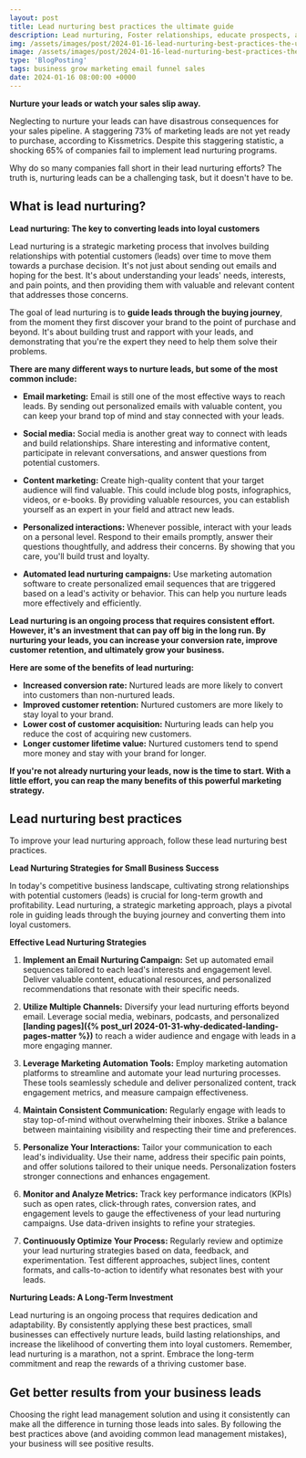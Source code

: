 ```yaml
---
layout: post
title: Lead nurturing best practices the ultimate guide
description: Lead nurturing, Foster relationships, educate prospects, and guide them towards purchase. Integral to sales strategy success.
img: /assets/images/post/2024-01-16-lead-nurturing-best-practices-the-ultimate-guide/lead-nurturing-best-practices-the-ultimate-guide.jpg
image: /assets/images/post/2024-01-16-lead-nurturing-best-practices-the-ultimate-guide/lead-nurturing-best-practices-the-ultimate-guide.jpg
type: 'BlogPosting'
tags: business grow marketing email funnel sales
date: 2024-01-16 08:00:00 +0000  
---
```


**Nurture your leads or watch your sales slip away.**

Neglecting to nurture your leads can have disastrous consequences for your sales pipeline. A staggering 73% of marketing leads are not yet ready to purchase, according to Kissmetrics. Despite this staggering statistic, a shocking 65% of companies fail to implement lead nurturing programs.

Why do so many companies fall short in their lead nurturing efforts? The truth is, nurturing leads can be a challenging task, but it doesn't have to be.

## What is lead nurturing?
**Lead nurturing: The key to converting leads into loyal customers**

Lead nurturing is a strategic marketing process that involves building relationships with potential customers (leads) over time to move them towards a purchase decision. It's not just about sending out emails and hoping for the best. It's about understanding your leads' needs, interests, and pain points, and then providing them with valuable and relevant content that addresses those concerns.

The goal of lead nurturing is to **guide leads through the buying journey**, from the moment they first discover your brand to the point of purchase and beyond. It's about building trust and rapport with your leads, and demonstrating that you're the expert they need to help them solve their problems.

**There are many different ways to nurture leads, but some of the most common include:**

- **Email marketing:** Email is still one of the most effective ways to reach leads. By sending out personalized emails with valuable content, you can keep your brand top of mind and stay connected with your leads.

- **Social media:** Social media is another great way to connect with leads and build relationships. Share interesting and informative content, participate in relevant conversations, and answer questions from potential customers.

- **Content marketing:** Create high-quality content that your target audience will find valuable. This could include blog posts, infographics, videos, or e-books. By providing valuable resources, you can establish yourself as an expert in your field and attract new leads.

- **Personalized interactions:** Whenever possible, interact with your leads on a personal level. Respond to their emails promptly, answer their questions thoughtfully, and address their concerns. By showing that you care, you'll build trust and loyalty.

- **Automated lead nurturing campaigns:** Use marketing automation software to create personalized email sequences that are triggered based on a lead's activity or behavior. This can help you nurture leads more effectively and efficiently.

**Lead nurturing is an ongoing process that requires consistent effort. However, it's an investment that can pay off big in the long run. By nurturing your leads, you can increase your conversion rate, improve customer retention, and ultimately grow your business.**

**Here are some of the benefits of lead nurturing:**

- **Increased conversion rate:** Nurtured leads are more likely to convert into customers than non-nurtured leads.
- **Improved customer retention:** Nurtured customers are more likely to stay loyal to your brand.
- **Lower cost of customer acquisition:** Nurturing leads can help you reduce the cost of acquiring new customers.
- **Longer customer lifetime value:** Nurtured customers tend to spend more money and stay with your brand for longer.

**If you're not already nurturing your leads, now is the time to start. With a little effort, you can reap the many benefits of this powerful marketing strategy.**

## Lead nurturing best practices
To improve your lead nurturing approach, follow these lead nurturing best practices.

**Lead Nurturing Strategies for Small Business Success**

In today's competitive business landscape, cultivating strong relationships with potential customers (leads) is crucial for long-term growth and profitability. Lead nurturing, a strategic marketing approach, plays a pivotal role in guiding leads through the buying journey and converting them into loyal customers.

**Effective Lead Nurturing Strategies**

1. **Implement an Email Nurturing Campaign:** Set up automated email sequences tailored to each lead's interests and engagement level. Deliver valuable content, educational resources, and personalized recommendations that resonate with their specific needs.

2. **Utilize Multiple Channels:** Diversify your lead nurturing efforts beyond email. Leverage social media, webinars, podcasts, and personalized **[landing pages]({% post_url 2024-01-31-why-dedicated-landing-pages-matter %})** to reach a wider audience and engage with leads in a more engaging manner.

3. **Leverage Marketing Automation Tools:** Employ marketing automation platforms to streamline and automate your lead nurturing processes. These tools seamlessly schedule and deliver personalized content, track engagement metrics, and measure campaign effectiveness.

4. **Maintain Consistent Communication:** Regularly engage with leads to stay top-of-mind without overwhelming their inboxes. Strike a balance between maintaining visibility and respecting their time and preferences.

5. **Personalize Your Interactions:** Tailor your communication to each lead's individuality. Use their name, address their specific pain points, and offer solutions tailored to their unique needs. Personalization fosters stronger connections and enhances engagement.

6. **Monitor and Analyze Metrics:** Track key performance indicators (KPIs) such as open rates, click-through rates, conversion rates, and engagement levels to gauge the effectiveness of your lead nurturing campaigns. Use data-driven insights to refine your strategies.

7. **Continuously Optimize Your Process:** Regularly review and optimize your lead nurturing strategies based on data, feedback, and experimentation. Test different approaches, subject lines, content formats, and calls-to-action to identify what resonates best with your leads.

**Nurturing Leads: A Long-Term Investment**

Lead nurturing is an ongoing process that requires dedication and adaptability. By consistently applying these best practices, small businesses can effectively nurture leads, build lasting relationships, and increase the likelihood of converting them into loyal customers. Remember, lead nurturing is a marathon, not a sprint. Embrace the long-term commitment and reap the rewards of a thriving customer base.

## Get better results from your business leads
Choosing the right lead management solution and using it consistently can make all the difference in turning those leads into sales. By following the best practices above (and avoiding common lead management mistakes), your business will see positive results.
